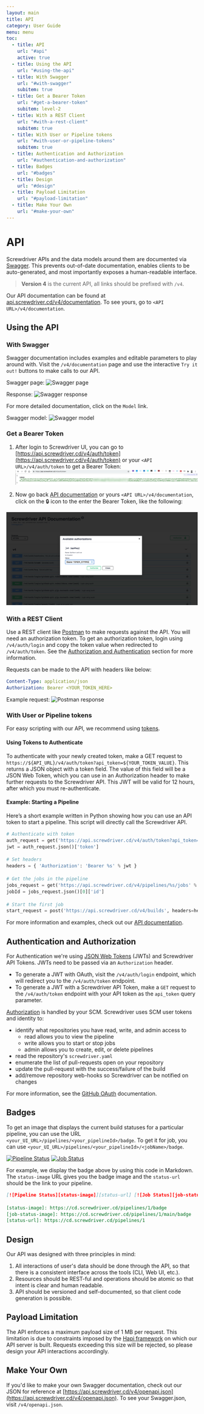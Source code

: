 ```yaml
---
layout: main
title: API
category: User Guide
menu: menu
toc:
  - title: API
    url: "#api"
    active: true
  - title: Using the API
    url: "#using-the-api"
  - title: With Swagger
    url: "#with-swagger"
    subitem: true
  - title: Get a Bearer Token
    url: "#get-a-bearer-token"
    subitem: level-2
  - title: With a REST Client
    url: "#with-a-rest-client"
    subitem: true
  - title: With User or Pipeline tokens
    url: "#with-user-or-pipeline-tokens"
    subitem: true
  - title: Authentication and Authorization
    url: "#authentication-and-authorization"
  - title: Badges
    url: "#badges"
  - title: Design
    url: "#design"
  - title: Payload Limitation
    url: "#payload-limitation"
  - title: Make Your Own
    url: "#make-your-own"
---
```


# API

Screwdriver APIs and the data models around them are documented via [Swagger]. This prevents out-of-date documentation, enables clients to be auto-generated, and most importantly exposes a human-readable interface.

> **Version 4** is the current API, all links should be prefixed with `/v4`.

Our API documentation can be found at [api.screwdriver.cd/v4/documentation](https://api.screwdriver.cd/v4/documentation?url=/v4/openapi.json). To see yours, go to `<API URL>/v4/documentation`.

## Using the API

### With Swagger

Swagger documentation includes examples and editable parameters to play around with. Visit the `/v4/documentation` page and use the interactive `Try it out!` buttons to make calls to our API.

Swagger page:
![Swagger page](./assets/swagger-page.png)

Response:
![Swagger response](./assets/swagger-response.png)

For more detailed documentation, click on the `Model` link.

Swagger model:
![Swagger model](./assets/swagger-model.png)

### Get a Bearer Token

1. After login to Screwdriver UI, you can go to [https://api.screwdriver.cd/v4/auth/token](https://api.screwdriver.cd/v4/auth/token) or your `<API URL>/v4/auth/token` to get a Bearer Token:
   ![Swagger Get Bearer Token](./assets/swagger-get-bearer-token.jpg)

2. Now go back [API documentation](https://api.screwdriver.cd/v4/documentation) or yours `<API URL>/v4/documentation`, click on the 🔒 icon to the enter the Bearer Token, like the following:

![Swagger Use bearer token](./assets/swagger-use-bearer-token.png)

### With a REST Client

Use a REST client like [Postman] to make requests against the API. You will need an authorization token. To get an authorization token, login using `/v4/auth/login` and copy the token value when redirected to `/v4/auth/token`. See the [Authorization and Authentication](#authentication-and-authorization) section for more information.

Requests can be made to the API with headers like below:

```yaml
Content-Type: application/json
Authorization: Bearer <YOUR_TOKEN_HERE>
```

Example request:
![Postman response](./assets/postman.png)

### With User or Pipeline tokens

For easy scripting with our API, we recommend using [tokens](./tokens).

#### Using Tokens to Authenticate

To authenticate with your newly created token, make a GET request to `https://${API_URL}/v4/auth/token?api_token=${YOUR_TOKEN_VALUE}`. This returns a JSON object with a token field. The value of this field will be a JSON Web Token, which you can use in an Authorization header to make further requests to the Screwdriver API. This JWT will be valid for 12 hours, after which you must re-authenticate.

#### Example: Starting a Pipeline

Here’s a short example written in Python showing how you can use an API token to start a pipeline. This script will directly call the Screwdriver API.

```python
# Authenticate with token
auth_request = get('https://api.screwdriver.cd/v4/auth/token?api_token=%s' % environ['SD_KEY'])
jwt = auth_request.json()['token']

# Set headers
headers = { 'Authorization': 'Bearer %s' % jwt }

# Get the jobs in the pipeline
jobs_request = get('https://api.screwdriver.cd/v4/pipelines/%s/jobs' % pipeline_id, headers=headers)
jobId = jobs_request.json()[0]['id']

# Start the first job
start_request = post('https://api.screwdriver.cd/v4/builds', headers=headers, data=dict(jobId=jobId))
```

For more information and examples, check out our [API documentation](https://api.screwdriver.cd/v4/documentation).

## Authentication and Authorization

For Authentication we're using [JSON Web Tokens] (JWTs) and Screwdriver API Tokens. JWTs need to be passed via
an `Authorization` header.

- To generate a JWT with OAuth, visit the `/v4/auth/login` endpoint, which will redirect you to the `/v4/auth/token` endpoint.
- To generate a JWT with a Screwdriver API Token, make a `GET` request to the `/v4/auth/token` endpoint with your API token as the `api_token` query parameter.

[Authorization](./authentication-authorization) is handled by your SCM. Screwdriver uses SCM user tokens
and identity to:

- identify what repositories you have read, write, and admin access to
  - read allows you to view the pipeline
  - write allows you to start or stop jobs
  - admin allows you to create, edit, or delete pipelines
- read the repository's `screwdriver.yaml`
- enumerate the list of pull-requests open on your repository
- update the pull-request with the success/failure of the build
- add/remove repository web-hooks so Screwdriver can be notified on changes

For more information, see the [GitHub OAuth] documentation.

## Badges

To get an image that displays the current build statuses for a particular pipeline, you can use the URL `<your_UI_URL>/pipelines/<your_pipelineId>/badge`. To get it for job, you can use `<your_UI_URL>/pipelines/<your_pipelineId>/<jobName>/badge`.

[![Pipeline Status][status-image]][status-url] [![Job Status][job-status-image]][status-url]

[status-image]: https://cd.screwdriver.cd/pipelines/1/badge
[job-status-image]: https://cd.screwdriver.cd/pipelines/1/main/badge
[status-url]: https://cd.screwdriver.cd/pipelines/1

For example, we display the badge above by using this code in Markdown. The `status-image` URL gives you the badge image and the `status-url` should be the link to your pipeline.

```markdown
[![Pipeline Status][status-image]][status-url] [![Job Status][job-status-image]][status-url]

[status-image]: https://cd.screwdriver.cd/pipelines/1/badge
[job-status-image]: https://cd.screwdriver.cd/pipelines/1/main/badge
[status-url]: https://cd.screwdriver.cd/pipelines/1
```

## Design

Our API was designed with three principles in mind:

1. All interactions of user's data should be done through the API, so that
   there is a consistent interface across the tools (CLI, Web UI, etc.).
1. Resources should be REST-ful and operations should be atomic so that intent
   is clear and human readable.
1. API should be versioned and self-documented, so that client code generation
   is possible.

## Payload Limitation

The API enforces a maximum payload size of 1 MB per request. This limitation is due to constraints imposed by the [Hapi framework](https://hapi.dev/) on which our API server is built. Requests exceeding this size will be rejected, so please design your API interactions accordingly.

## Make Your Own

If you'd like to make your own Swagger documentation, check out our JSON for reference at [https://api.screwdriver.cd/v4/openapi.json](https://api.screwdriver.cd/v4/openapi.json). To see your Swagger.json, visit `/v4/openapi.json`.

[JSON Web Tokens]: https://jwt.io
[GitHub OAuth]: https://docs.github.com/en/developers/apps/building-oauth-apps/authorizing-oauth-apps
[Postman]: https://www.getpostman.com/
[Swagger]: http://swagger.io/
